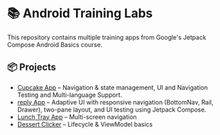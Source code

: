 # 📚 Android Training Labs

This repository contains multiple training apps from Google's Jetpack Compose Android Basics course.

## 📦 Projects

- [Cupcake App](./cupcake-app) – Navigation & state management, UI and Navigation Testing and Multi-language Support.
- [reply App](./reply-app) – Adaptive UI with responsive navigation (BottomNav, Rail, Drawer), two-pane layout, and UI testing using Jetpack Compose.
- [Lunch Tray App](./lunch-tray-app) – Multi-screen navigation
- [Dessert Clicker](./dessert-clicker) – Lifecycle & ViewModel basics
